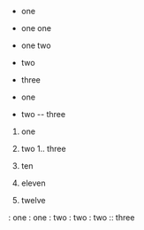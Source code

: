 
- one
 - one one
 - one two
- two
- three


- one
- two
-- three

1. one
1. two
1.. three

10. ten
11. eleven
12. twelve


: one
 : one
: two
 : two
 : two
:: three
